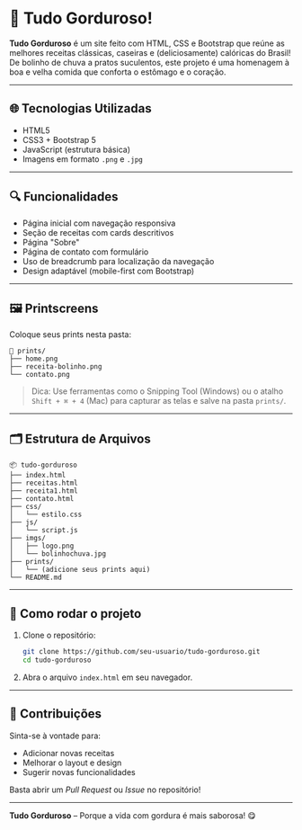 
# 🍔 Tudo Gorduroso!

**Tudo Gorduroso** é um site feito com HTML, CSS e Bootstrap que reúne as melhores receitas clássicas, caseiras e (deliciosamente) calóricas do Brasil! De bolinho de chuva a pratos suculentos, este projeto é uma homenagem à boa e velha comida que conforta o estômago e o coração.

---

## 🌐 Tecnologias Utilizadas

- HTML5
- CSS3 + Bootstrap 5
- JavaScript (estrutura básica)
- Imagens em formato `.png` e `.jpg`

---

## 🔍 Funcionalidades

- Página inicial com navegação responsiva
- Seção de receitas com cards descritivos
- Página "Sobre"
- Página de contato com formulário
- Uso de breadcrumb para localização da navegação
- Design adaptável (mobile-first com Bootstrap)

---

## 🖼️ Printscreens

Coloque seus prints nesta pasta:

```
📁 prints/
├── home.png
├── receita-bolinho.png
└── contato.png
```

> Dica: Use ferramentas como o Snipping Tool (Windows) ou o atalho `Shift + ⌘ + 4` (Mac) para capturar as telas e salve na pasta `prints/`.

---

## 🗂️ Estrutura de Arquivos

```
📦 tudo-gorduroso
├── index.html
├── receitas.html
├── receita1.html
├── contato.html
├── css/
│   └── estilo.css
├── js/
│   └── script.js
├── imgs/
│   ├── logo.png
│   └── bolinhochuva.jpg
├── prints/
│   └── (adicione seus prints aqui)
└── README.md
```

---

## 🚀 Como rodar o projeto

1. Clone o repositório:

   ```bash
   git clone https://github.com/seu-usuario/tudo-gorduroso.git
   cd tudo-gorduroso
   ```

2. Abra o arquivo `index.html` em seu navegador.

---

## 🤝 Contribuições

Sinta-se à vontade para:

- Adicionar novas receitas
- Melhorar o layout e design
- Sugerir novas funcionalidades

Basta abrir um *Pull Request* ou *Issue* no repositório!

---

**Tudo Gorduroso** – Porque a vida com gordura é mais saborosa! 😋
